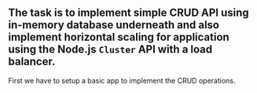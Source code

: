 ## The task is to implement simple CRUD API using in-memory database underneath and also implement horizontal scaling for application using the Node.js `Cluster` API with a **load balancer**.


First we have to setup a basic app to implement the CRUD operations.